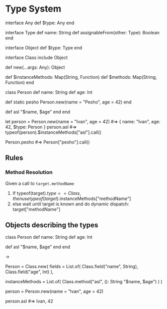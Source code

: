 # Type System

interface Any
  def $type: Any
end

interface Type
  def name: String
  def assignableFrom(other: Type): Boolean
end

interface Object
  def $type: Type
end

interface Class
  include Object

  def new(...args: Any): Object

  def $instanceMethods: Map(String, Function)
  def $methods: Map(String, Function)
end

class Person
  def name: String
  def age: Int

  def static pesho
    Person.new(name = "Pesho", age = 42)
  end

  def asl
    "$name, $age"
  end
end

let person = Person.new(name = "Ivan", age = 42) #=> { name: "Ivan", age: 42, $type: Person }
person.asl #=> typeof(person).$instanceMethods["asl"].call()

Person.pesho #=> Person["pesho"].call()

## Rules

### Method Resolution

Given a call to `target.methodName`

1. If typeof(target).$type == Class, then use typeof(target).$instanceMethods["methodName"]
2. else wait until target is known and do dynamic dispatch: target["methodName"]

## Objects describing the types

class Person
  def name: String
  def age: Int

  def asl
    "$name, $age"
  end
end

->

Person = Class.new(
  fields = List.of(
    Class.field("name", String),
    Class.field("age", Int)
  ),

  instanceMethods = List.of(
    Class.method("asl", (): String "$name, $age")
  )
)

person = Person.new(name = "Ivan", age = 42)

person.asl #=> Ivan, 42
